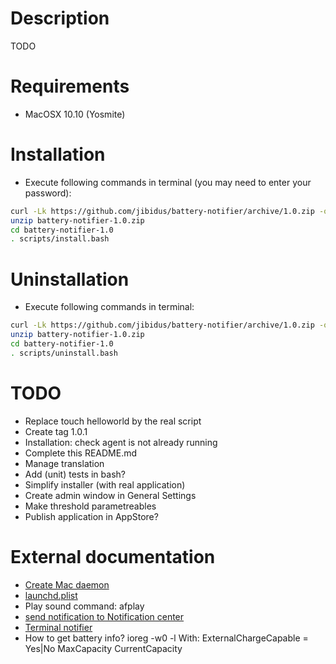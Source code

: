 # Description
TODO

# Requirements
- MacOSX 10.10 (Yosmite)

# Installation
- Execute following commands in terminal (you may need to enter your password):
```bash
curl -Lk https://github.com/jibidus/battery-notifier/archive/1.0.zip -o battery-notifier-1.0.zip
unzip battery-notifier-1.0.zip
cd battery-notifier-1.0
. scripts/install.bash
```

# Uninstallation
- Execute following commands in terminal:
```bash
curl -Lk https://github.com/jibidus/battery-notifier/archive/1.0.zip -o battery-notifier-1.0.zip
unzip battery-notifier-1.0.zip
cd battery-notifier-1.0
. scripts/uninstall.bash
```

# TODO
- Replace touch helloworld by the real script
- Create tag 1.0.1
- Installation: check agent is not already running
- Complete this README.md
- Manage translation
- Add (unit) tests in bash?
- Simplify installer (with real application)
- Create admin window in General Settings
- Make threshold parametreables
- Publish application in AppStore?

# External documentation
- [Create Mac daemon](https://developer.apple.com/library/mac/documentation/MacOSX/Conceptual/BPSystemStartup/Chapters/CreatingLaunchdJobs.html)
- [launchd.plist](https://developer.apple.com/library/mac/documentation/Darwin/Reference/ManPages/man5/launchd.plist.5.html#//apple_ref/doc/man/5/launchd.plist)
- Play sound command: afplay
- [send notification to Notification center](http://osxdaily.com/2012/08/03/send-an-alert-to-notification-center-from-the-command-line-in-os-x/)
- [Terminal notifier](https://github.com/alloy/terminal-notifier)
- How to get battery info?
	ioreg -w0 -l
	With:
		ExternalChargeCapable = Yes|No
		MaxCapacity
		CurrentCapacity
		